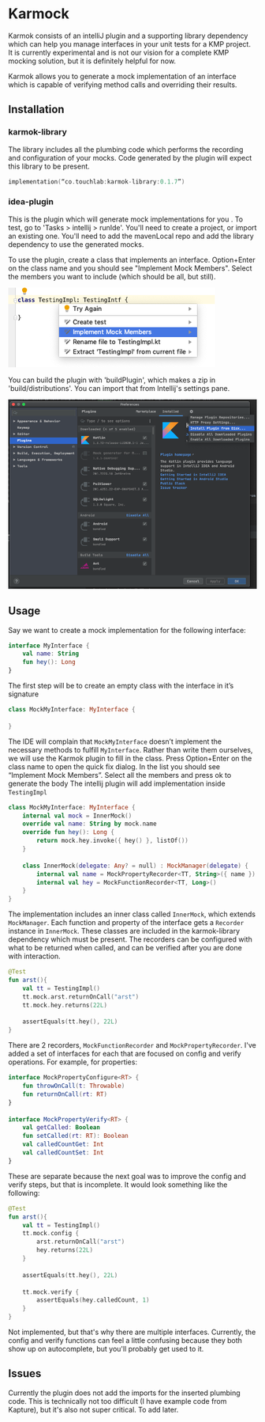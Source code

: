 # Karmock
Karmok consists of an intelliJ plugin and a supporting library dependency which can help you manage interfaces in your unit tests for a KMP project. It is currently experimental and is not our vision for a complete KMP mocking solution, but it is definitely helpful for now.

Karmok allows you to generate a mock implementation of an interface which is capable of verifying method calls and overriding their results.
## Installation
### karmok-library
The library includes all the plumbing code which performs the recording and configuration of your mocks. Code generated by the plugin will expect this library to be present. 
```kotlin
implementation(“co.touchlab:karmok-library:0.1.7”)
```
### idea-plugin
This is the plugin which will generate mock implementations for you . To test, go to 'Tasks > intellij > runIde'. You'll need to create a project, or import an existing one. You'll need to add the mavenLocal repo and add the library dependency to use the generated mocks.

To use the plugin, create a class that implements an interface. Option+Enter on the class name and you should see "Implement Mock Members". Select the members you want to include (which should be all, but still).

![pop up](intellijpopup.png "Intellij Pop Up")

You can build the plugin with 'buildPlugin', which makes a zip in 'build/distributions'. You can import that from Intellij's settings pane.

![import](pluginimport.png "Intellij Import")
## Usage
Say we want to create a mock implementation for the following interface:

```kotlin
interface MyInterface {
    val name: String
    fun hey(): Long
}
```

The first step will be to create an empty class with the interface in it’s signature

```kotlin
class MockMyInterface: MyInterface {

}
```
The IDE will complain that `MockMyInterface` doesn’t implement the necessary methods to fulfill `MyInterface`. Rather than write them ourselves, we will use the Karmok plugin to fill in the class. Press Option+Enter on the class name to open the quick fix dialog. In the list you should see “Implement Mock Members”. Select all the members and press ok to generate the body
The intellij plugin will add implementation inside `TestingImpl`

```kotlin
class MockMyInterface: MyInterface {
    internal val mock = InnerMock()
    override val name: String by mock.name
    override fun hey(): Long {
        return mock.hey.invoke({ hey() }, listOf())
    }

    class InnerMock(delegate: Any? = null) : MockManager(delegate) {
        internal val name = MockPropertyRecorder<TT, String>({ name }) {}
        internal val hey = MockFunctionRecorder<TT, Long>()
    }
}
```

The implementation includes an inner class called `InnerMock`, which extends `MockManager`. Each function and property of the interface gets a `Recorder` instance in `InnerMock`. These classes are included in the karmok-library dependency which must be present. The recorders can be configured with what to be returned when called, and can be verified after you are done with interaction.

```kotlin
@Test
fun arst(){
    val tt = TestingImpl()
    tt.mock.arst.returnOnCall("arst")
    tt.mock.hey.returns(22L)
    
    assertEquals(tt.hey(), 22L)
}
```

There are 2 recorders, `MockFunctionRecorder` and `MockPropertyRecorder`. I've added a set of interfaces for each that are focused on config and verify operations. For example, for properties:

```kotlin
interface MockPropertyConfigure<RT> {
    fun throwOnCall(t: Throwable)
    fun returnOnCall(rt: RT)
}

interface MockPropertyVerify<RT> {
    val getCalled: Boolean
    fun setCalled(rt: RT): Boolean
    val calledCountGet: Int
    val calledCountSet: Int
}
```

These are separate because the next goal was to improve the config and verify steps, but that is incomplete. It would look something like the following:

```kotlin
@Test
fun arst(){
    val tt = TestingImpl()
    tt.mock.config {
        arst.returnOnCall("arst")
        hey.returns(22L)
    }
    
    assertEquals(tt.hey(), 22L)
    
    tt.mock.verify {
        assertEquals(hey.calledCount, 1)
    }
}
```

Not implemented, but that's why there are multiple interfaces. Currently, the config and verify functions can feel a little confusing because they both show up on autocomplete, but you'll probably get used to it.
## Issues
Currently the plugin does not add the imports for the inserted plumbing code. This is technically not too difficult (I have example code from Kapture), but it's also not super critical. To add later.
